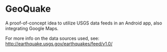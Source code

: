 # GeoQuake
A proof-of-concept idea to utilize USGS data feeds in an Android app, also integrating Google Maps.

For more info on the data sources used, see: http://earthquake.usgs.gov/earthquakes/feed/v1.0/
